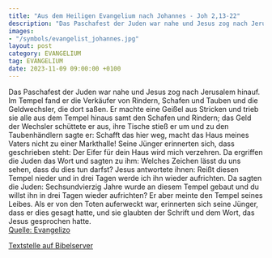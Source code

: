 ```yaml
---
title: "Aus dem Heiligen Evangelium nach Johannes - Joh 2,13-22"
description: "Das Paschafest der Juden war nahe und Jesus zog nach Jerusalem hinauf. Im Tempel fand er die Verkäufer von Rindern, Schafen und Tauben und die Geldwechsler, die dort saßen. Er machte eine Geißel aus Stricken und trieb sie alle aus dem Tempel hinaus samt den Schafen und Rindern; d...."
images:
- "/symbols/evangelist_johannes.jpg"
layout: post
category: EVANGELIUM
tag: EVANGELIUM
date: 2023-11-09 09:00:00 +0100
---
```

Das Paschafest der Juden war nahe und Jesus zog nach Jerusalem hinauf.
Im Tempel fand er die Verkäufer von Rindern, Schafen und Tauben und die Geldwechsler, die dort saßen.
Er machte eine Geißel aus Stricken und trieb sie alle aus dem Tempel hinaus samt den Schafen und Rindern; das Geld der Wechsler schüttete er aus, ihre Tische stieß er um
und zu den Taubenhändlern sagte er: Schafft das hier weg, macht das Haus meines Vaters nicht zu einer Markthalle!
Seine Jünger erinnerten sich, dass geschrieben steht: Der Eifer für dein Haus wird mich verzehren.<!--more-->
Da ergriffen die Juden das Wort und sagten zu ihm: Welches Zeichen lässt du uns sehen, dass du dies tun darfst?
Jesus antwortete ihnen: Reißt diesen Tempel nieder und in drei Tagen werde ich ihn wieder aufrichten.
Da sagten die Juden: Sechsundvierzig Jahre wurde an diesem Tempel gebaut und du willst ihn in drei Tagen wieder aufrichten?
Er aber meinte den Tempel seines Leibes.
Als er von den Toten auferweckt war, erinnerten sich seine Jünger, dass er dies gesagt hatte, und sie glaubten der Schrift und dem Wort, das Jesus gesprochen hatte.<br>
[Quelle: Evangelizo](https://evangeliumtagfuertag.org/DE/gospel)

[Textstelle auf Bibelserver](https://www.bibleserver.com/EU/Johannes2,13-22)
